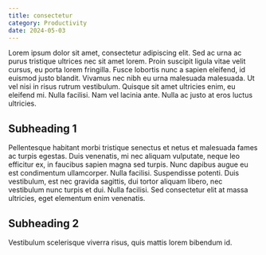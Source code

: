 ```yaml
---
title: consectetur
category: Productivity
date: 2024-05-03
---
```


Lorem ipsum dolor sit amet, consectetur adipiscing elit. Sed ac urna ac purus tristique ultrices nec sit amet lorem. Proin suscipit ligula vitae velit cursus, eu porta lorem fringilla. Fusce lobortis nunc a sapien eleifend, id euismod justo blandit. Vivamus nec nibh eu urna malesuada malesuada. Ut vel nisi in risus rutrum vestibulum. Quisque sit amet ultricies enim, eu eleifend mi. Nulla facilisi. Nam vel lacinia ante. Nulla ac justo at eros luctus ultricies.

## Subheading 1

Pellentesque habitant morbi tristique senectus et netus et malesuada fames ac turpis egestas. Duis venenatis, mi nec aliquam vulputate, neque leo efficitur ex, in faucibus sapien magna sed turpis. Nunc dapibus augue eu est condimentum ullamcorper. Nulla facilisi. Suspendisse potenti. Duis vestibulum, est nec gravida sagittis, dui tortor aliquam libero, nec vestibulum nunc turpis et dui. Nulla facilisi. Sed consectetur elit at massa ultricies, eget elementum enim venenatis.

## Subheading 2

Vestibulum scelerisque viverra risus, quis mattis lorem bibendum id.
